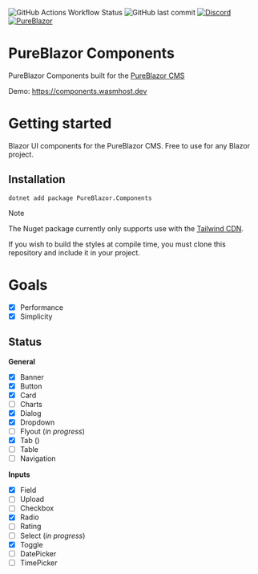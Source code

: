 ![GitHub Actions Workflow Status](https://img.shields.io/github/actions/workflow/status/pureblazor/components/build.yml)
![GitHub last commit](https://img.shields.io/github/last-commit/pureblazor/components)
[![Discord](https://img.shields.io/discord/984241021225414787)](https://discord.gg/PeBbYy6WKq)
[![PureBlazor](https://img.shields.io/badge/pureblazor-rgb(7%2C%2072%2C%20115))](https://pureblazor.com)

# PureBlazor Components

PureBlazor Components built for the [PureBlazor CMS](https://pureblazor.com)

Demo: https://components.wasmhost.dev

# Getting started

Blazor UI components for the PureBlazor CMS. Free to use for any Blazor project.

## Installation

`dotnet add package PureBlazor.Components`

> [!NOTE]
> The Nuget package currently only supports use with
> the [Tailwind CDN](https://tailwindcss.com/docs/installation/play-cdn).
>
> If you wish to build the styles at compile time, you must clone this repository and include it in your project.

# Goals

- [x] Performance
- [x] Simplicity

## Status

**General**

- [x] Banner
- [x] Button
- [x] Card
- [ ] Charts
- [x] Dialog
- [x] Dropdown
- [ ] Flyout (_in progress_)
- [x] Tab ()
- [ ] Table
- [ ] Navigation

**Inputs**

- [x] Field
- [ ] Upload
- [ ] Checkbox
- [x] Radio
- [ ] Rating
- [ ] Select (_in progress_)
- [x] Toggle
- [ ] DatePicker
- [ ] TimePicker
